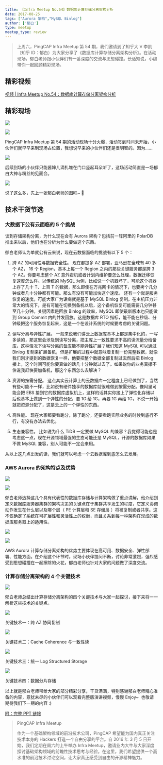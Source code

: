 ```yaml
---
title: 【Infra Meetup No.54】数据库计算存储分离架构分析
date: 2017-08-25
tags: ["Aurora 架构","MySQL Binlog"]
author: ['郁白']
type: meetup
meetup_type: review
---
```



> 上周六，PingCAP Infra Meetup 第 54 期，我们邀请到了知乎大 V 李凯（知乎 ID：郁白）为大家分享了《数据库计算存储分离架构分析》。在活动现场，郁白老师跟小伙伴们有一番深度的交流与思想碰撞。长话短说，小编带你一起回顾精彩现场。



## 精彩视频

[视频 | Infra Meetup No.54：数据库计算存储分离架构分析](https://v.qq.com/txp/iframe/player.html?origin=https%3A%2F%2Fmp.weixin.qq.com&amp;vid=e054142e24h&amp;autoplay=false&amp;full=true&amp;show1080p=false)

## 精彩现场

![](http://upload-images.jianshu.io/upload_images/542677-175a8edb63b25b5d?imageMogr2/auto-orient/strip%7CimageView2/2/w/1240)

![](http://upload-images.jianshu.io/upload_images/542677-c84ace59bc007f16?imageMogr2/auto-orient/strip%7CimageView2/2/w/1240)

PingCAP Infra Meetup 第 54 期的活动现场十分火爆，活动签到时间未开始，小伙伴们就早早来到现场占位置，我想说早来的小伙伴们还是很明智的。因为......

![](http://upload-images.jianshu.io/upload_images/542677-e1438f86212bacfd?imageMogr2/auto-orient/strip%7CimageView2/2/w/1240)


后续到场的小伙伴只能酱婶儿滴扎堆在门口竖起耳朵听了，这场活动简直是一场郁白大神与粉丝的见面会。

![](http://upload-images.jianshu.io/upload_images/542677-0ca71a0beb3fc00a?imageMogr2/auto-orient/strip%7CimageView2/2/w/1240)

说了这么多，先上一张郁白老师的图吧~ 🙂



## 技术干货节选


### **大数据下公有云面临的 5 个挑战**


谈到存储架构分离，为什么现在会有 Aurora 架构？包括前一阵阿里的 PolarDB 推出来以后，他们也在分析为什么要做这个东西。

郁白老师认为单就公有云来说，现在云数据面临的挑战有以下 5 个：


1. 跨 AZ 的可用性与数据安全性。 现在都提多 AZ 部署，亚马逊在全球有 40 多个 AZ，
16 个 Region，基本上每一个 Region 之内的那些关键服务都是跨 3 个 AZ。你要考虑整个 AZ 意外宕机或者计划内维护要怎么处理，数据迁移恢复速度怎么样。以传统的 MySQL 为例，比如说一个机器坏了，可能这个机器上存了几十 T、上百 T 的数据，那么即使在万兆网卡的情况下，也要拷个几分钟或者几十分钟都有可能。那么有没有可能加快这个速度。
还有一个就是服务恢复的速度。可能大家广为诟病就是基于 MySQL Binlog 复制。在主机压力非常大的情况下，是有可能在切换到备机以后，这个备机恢复可能需要几分钟甚至几十分钟。关键因素是回放 Binlog 的效率，MySQL 即使最新版本也只能做到 Group Commit 内的并发回放。这是数据库 RTO 指标，能不能在秒级、分钟级把这个服务恢复起来，这是一个在设计系统的时候要考虑的关键问题。

2. 读写分离与弹性扩展。 一般来说我们讲云上数据库基本上都是集中化的，一写多读的，那这里会涉及到读写分离，把主库上一致性要求不高的读流量分给备库，这种情况下读写分离的备库能不能弹性扩展？我们知道 MySQL 可以通过 Binlog 复制来扩展备机，但是扩展的过程中就意味着复制一份完整数据，就像我们刚才提到的数据恢复一样，他要把整个数据全部复制过去然后把 Binlog 接上，这个时间可能你要真做的话几十分钟就过去了。如果说你的业务真撑不住说我赶快要加备机，那这个东西怎么去解决？


3. 资源的按需分配。 这点其实云计算上的云数据库一定程度上已经做到了，当然有些可能不一样，比如说有硬件独享的数据库就很难做到按需分配。像阿里可能会把 EBS 接到它的数据库虚拟机上，这样的话其实你接上了弹性化存储以后也基本上做到一个弹性的分配，要 1G 给 1G，再要 1G 再给 1G，不说一开始就把资源分配了，这是云上的一个弹性的东西。


4. 高性能。 现在大家都要看跑分，除了跑分，还要看跑实际业务的时候到底行不行，有没有办法去优化。


5. 生态兼容性。 比如说为什么 TiDB 一定要做 MySQL 的兼容？我觉得可能也是考虑这一点，现在开源领域最强的生态可能还是 MySQL，开源的数据库如果不做 MySQL 兼容，别人可能不一定会来用。

从以上这几点出发的话，我们就可以考虑一个云数据库到底怎么去发展。


### **AWS Aurora 的架构特点及优势**

![](http://upload-images.jianshu.io/upload_images/542677-aff6bb7dfa4d1261?imageMogr2/auto-orient/strip%7CimageView2/2/w/1240)

![](http://upload-images.jianshu.io/upload_images/542677-26ed913abc95e2fb?imageMogr2/auto-orient/strip%7CimageView2/2/w/1240)

郁白老师选择这几个具有代表性的数据库存储与计算架构做了重点讲解，他介绍到定义数据库服务器集群的架构决策的关键点在于集群共享发生的程度，它定义协调动作发生在什么层以及哪个层（ PE 计算层和 SE 存储层 ）将被复制或者共享。这不仅确定了系统在可扩展性和灵活性上的权衡，而且关系到每一种架构在现成的数据库服务器上的适用性。

![](http://upload-images.jianshu.io/upload_images/542677-0e6b528ab220254c?imageMogr2/auto-orient/strip%7CimageView2/2/w/1240)

![](http://upload-images.jianshu.io/upload_images/542677-3a045532084d0136?imageMogr2/auto-orient/strip%7CimageView2/2/w/1240)

AWS Aurora 计算存储分离架构的优势主要体现在高可用、数据安全、弹性部署、性能方面。在介绍这个环节时，现场小伙伴提问不断，讨论非常激烈，强烈感受到思想碰撞在一起擦除的火花，郁白老师也针对大家的问题做了深度交流。


### **计算存储分离架构的 4 个关键技术**


![](http://upload-images.jianshu.io/upload_images/542677-19ae72adf50b5e93?imageMogr2/auto-orient/strip%7CimageView2/2/w/1240)

郁白老师总结出计算存储分离架构的四个关键技术与大家一起探讨，接下来将一一解析这些技术的关键点。

![](http://upload-images.jianshu.io/upload_images/542677-e3a5a88d9007f636?imageMogr2/auto-orient/strip%7CimageView2/2/w/1240)

关键技术一：跨 AZ 协同复制

![](http://upload-images.jianshu.io/upload_images/542677-7a87fc7acf156629?imageMogr2/auto-orient/strip%7CimageView2/2/w/1240)

关键技术二：Cache Coherence 与一致性读

![](http://upload-images.jianshu.io/upload_images/542677-6e7ec27618e93193?imageMogr2/auto-orient/strip%7CimageView2/2/w/1240)

关键技术三：统一 Log Structured Storage

![](http://upload-images.jianshu.io/upload_images/542677-2118a837487a4570?imageMogr2/auto-orient/strip%7CimageView2/2/w/1240)

关键技术四：数据分片存储

以上就是郁白老师带给大家的部分精彩分享，干货满满，特别感谢郁白老师精心准备的内容，意犹未尽的小伙伴们可以观看完整版演讲视频，慢慢 Enjoy~  也敬请期待我们下一期的内容 :)

[附：完整 PPT 链接](https://eyun.baidu.com/s/3eS8G4Si)

>PingCAP Infra Meetup
>
>作为一个基础架构领域的前沿技术公司，PingCAP 希望能为国内真正关注技术本身的 Hackers 打造一个自由分享的平台。自 2016 年 3 月 5 日开始，我们定期在周六的上午举办 Infra Meetup，邀请业内大牛与大家深度探讨基础架构领域的前瞻性技术思考与经验。在这里，我们希望提供一个高水准的前沿技术讨论空间，让大家真正感受到自由的开源精神魅力。
